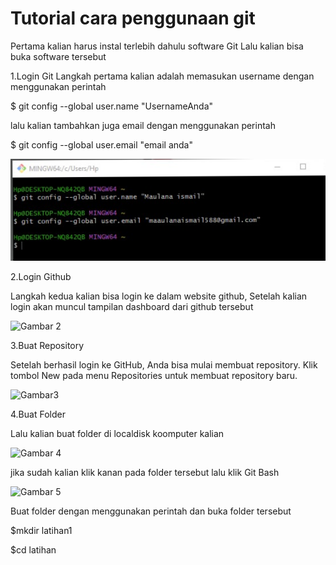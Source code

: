 # Tutorial cara penggunaan git

Pertama kalian harus instal terlebih dahulu software Git Lalu kalian bisa buka software tersebut

1.Login Git
Langkah pertama kalian adalah memasukan username dengan menggunakan perintah

$ git config --global user.name "UsernameAnda"

lalu kalian tambahkan juga email dengan menggunakan perintah

$ git config --global user.email "email anda"


![Gambar 1](screenshot/ss1.png)


2.Login Github

Langkah kedua kalian bisa login ke dalam website github, Setelah kalian login akan muncul tampilan dashboard dari github tersebut



![Gambar 2](screenshot/ss3.png)


3.Buat Repository

Setelah berhasil login ke GitHub, Anda bisa mulai membuat repository. Klik tombol New pada menu Repositories untuk membuat repository baru.



![Gambar3](screenshot/ss4.png)


4.Buat Folder

Lalu kalian buat folder di localdisk koomputer kalian


![Gambar 4](screenshot/ss5.png)

jika sudah kalian klik kanan pada folder tersebut lalu klik Git Bash


![Gambar 5](screenshot/ss7.png)

Buat folder dengan menggunakan perintah dan buka folder tersebut

$mkdir latihan1

$cd latihan


